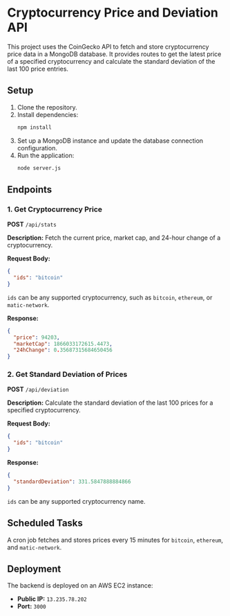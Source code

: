 # Cryptocurrency Price and Deviation API

This project uses the CoinGecko API to fetch and store cryptocurrency price data in a MongoDB database. It provides routes to get the latest price of a specified cryptocurrency and calculate the standard deviation of the last 100 price entries.

## Setup
1. Clone the repository.
2. Install dependencies:
   ```bash
   npm install
   ```
3. Set up a MongoDB instance and update the database connection configuration.
4. Run the application:
   ```bash
   node server.js
   ```

## Endpoints

### 1. Get Cryptocurrency Price
**POST** `/api/stats`

**Description:** Fetch the current price, market cap, and 24-hour change of a cryptocurrency.

**Request Body:**
```json
{
  "ids": "bitcoin"
}
```

`ids` can be any supported cryptocurrency, such as `bitcoin`, `ethereum`, or `matic-network`.

**Response:**
```json
{
  "price": 94203,
  "marketCap": 1866033172615.4473,
  "24hChange": 0.35687315684650456
}
```

### 2. Get Standard Deviation of Prices
**POST** `/api/deviation`

**Description:** Calculate the standard deviation of the last 100 prices for a specified cryptocurrency.

**Request Body:**
```json
{
  "ids": "bitcoin"
}
```

**Response:**
```json
{
  "standardDeviation": 331.5847888884866
}
```

`ids` can be any supported cryptocurrency name.

## Scheduled Tasks
A cron job fetches and stores prices every 15 minutes for `bitcoin`, `ethereum`, and `matic-network`.

## Deployment
The backend is deployed on an AWS EC2 instance:
- **Public IP:** `13.235.78.202`
- **Port:** `3000`

